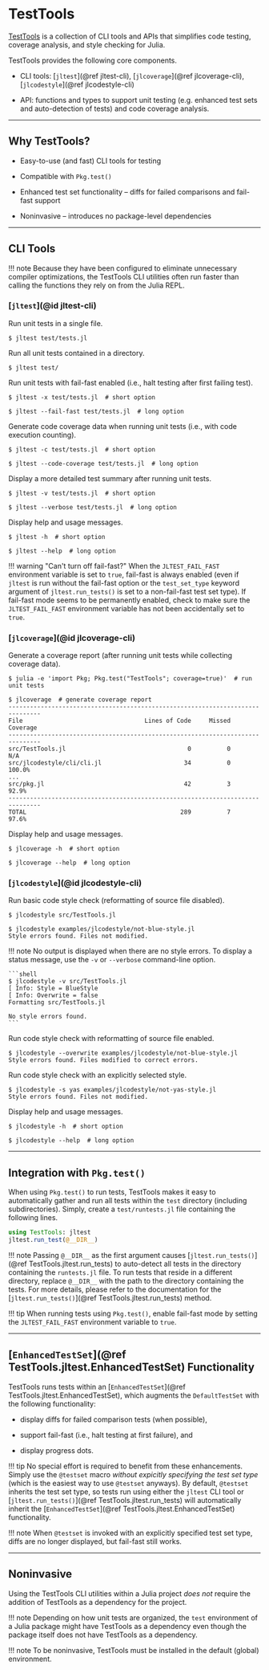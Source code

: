 # TestTools

[TestTools](https://github.com/velexi-research/TestTools.jl)
is a collection of CLI tools and APIs that simplifies code testing, coverage analysis, and
style checking for Julia.

TestTools provides the following core components.

* CLI tools: [`jltest`](@ref jltest-cli), [`jlcoverage`](@ref jlcoverage-cli),
  [`jlcodestyle`](@ref jlcodestyle-cli)

* API: functions and types to support unit testing (e.g. enhanced test sets and
  auto-detection of tests) and code coverage analysis.

--------------------------------------------------------------------------------------------

## Why TestTools?

* Easy-to-use (and fast) CLI tools for testing

* Compatible with `Pkg.test()`

* Enhanced test set functionality – diffs for failed comparisons and fail-fast support

* Noninvasive – introduces no package-level dependencies

--------------------------------------------------------------------------------------------

## CLI Tools

!!! note
    Because they have been configured to eliminate unnecessary compiler optimizations, the
    TestTools CLI utilities often run faster than calling the functions they rely on from
    the Julia REPL.

### [`jltest`](@id jltest-cli)

Run unit tests in a single file.

```shell
$ jltest test/tests.jl
```

Run all unit tests contained in a directory.

```shell
$ jltest test/
```

Run unit tests with fail-fast enabled (i.e., halt testing after first failing test).

```shell
$ jltest -x test/tests.jl  # short option

$ jltest --fail-fast test/tests.jl  # long option
```

Generate code coverage data when running unit tests (i.e., with code execution counting).

```shell
$ jltest -c test/tests.jl  # short option

$ jltest --code-coverage test/tests.jl  # long option
```

Display a more detailed test summary after running unit tests.

```shell
$ jltest -v test/tests.jl  # short option

$ jltest --verbose test/tests.jl  # long option
```

Display help and usage messages.

```shell
$ jltest -h  # short option

$ jltest --help  # long option
```

!!! warning "Can't turn off fail-fast?"
    When the `JLTEST_FAIL_FAST` environment variable is set to `true`, fail-fast is always
    enabled (even if `jltest` is run without the fail-fast option or the `test_set_type`
    keyword argument of `jltest.run_tests()` is set to a non-fail-fast test set type). If
    fail-fast mode seems to be permanently enabled, check to make sure the
    `JLTEST_FAIL_FAST` environment variable has not been accidentally set to `true`.

### [`jlcoverage`](@id jlcoverage-cli)

Generate a coverage report (after running unit tests while collecting coverage data).

```shell
$ julia -e 'import Pkg; Pkg.test("TestTools"; coverage=true)'  # run unit tests

$ jlcoverage  # generate coverage report
-------------------------------------------------------------------------------
File                                  Lines of Code     Missed   Coverage
-------------------------------------------------------------------------------
src/TestTools.jl                                  0          0        N/A
src/jlcodestyle/cli/cli.jl                       34          0     100.0%
...
src/pkg.jl                                       42          3      92.9%
-------------------------------------------------------------------------------
TOTAL                                           289          7      97.6%
```

Display help and usage messages.

```shell
$ jlcoverage -h  # short option

$ jlcoverage --help  # long option
```

### [`jlcodestyle`](@id jlcodestyle-cli)

Run basic code style check (reformatting of source file disabled).

```shell
$ jlcodestyle src/TestTools.jl

$ jlcodestyle examples/jlcodestyle/not-blue-style.jl
Style errors found. Files not modified.
```

!!! note
    No output is displayed when there are no style errors. To display a status message, use
    the `-v` or `--verbose` command-line option.

    ```shell
    $ jlcodestyle -v src/TestTools.jl
    [ Info: Style = BlueStyle
    [ Info: Overwrite = false
    Formatting src/TestTools.jl

    No style errors found.
    ```

Run code style check with reformatting of source file enabled.

```shell
$ jlcodestyle --overwrite examples/jlcodestyle/not-blue-style.jl
Style errors found. Files modified to correct errors.
```

Run code style check with an explicitly selected style.

```shell
$ jlcodestyle -s yas examples/jlcodestyle/not-yas-style.jl
Style errors found. Files not modified.
```

Display help and usage messages.

```shell
$ jlcodestyle -h  # short option

$ jlcodestyle --help  # long option
```

--------------------------------------------------------------------------------------------

## Integration with `Pkg.test()`

When using `Pkg.test()` to run tests, TestTools makes it easy to automatically gather and
run all tests within the `test` directory (including subdirectories). Simply, create a
`test/runtests.jl` file containing the following lines.

```julia
using TestTools: jltest
jltest.run_test(@__DIR__)
```

!!! note
    Passing `@__DIR__` as the first argument causes
    [`jltest.run_tests()`](@ref TestTools.jltest.run_tests) to auto-detect all tests in
    the directory containing the `runtests.jl` file. To run tests that reside in a
    different directory, replace `@__DIR__` with the path to the directory containing the
    tests. For more details, please refer to the documentation for the
    [`jltest.run_tests()`](@ref TestTools.jltest.run_tests) method.

!!! tip
    When running tests using `Pkg.test()`, enable fail-fast mode by setting the
    `JLTEST_FAIL_FAST` environment variable to `true`.

--------------------------------------------------------------------------------------------

## [`EnhancedTestSet`](@ref TestTools.jltest.EnhancedTestSet) Functionality

TestTools runs tests within an [`EnhancedTestSet`](@ref TestTools.jltest.EnhancedTestSet),
which augments the `DefaultTestSet` with the following functionality:

* display diffs for failed comparison tests (when possible),

* support fail-fast (i.e., halt testing at first failure), and

* display progress dots.

!!! tip
    No special effort is required to benefit from these enhancements. Simply use the
    `@testset` macro _without expicitly specifying the test set type_ (which is the easiest
    way to use `@testset` anyways). By default, `@testset` inherits the test set type, so
    tests run using either the `jltest` CLI tool or
    [`jltest.run_tests()`](@ref TestTools.jltest.run_tests) will automatically inherit the
    [`EnhancedTestSet`](@ref TestTools.jltest.EnhancedTestSet) functionality.

!!! note
    When `@testset` is invoked with an explicitly specified test set type, diffs are no
    longer displayed, but fail-fast still works.

--------------------------------------------------------------------------------------------

## Noninvasive

Using the TestTools CLI utilities within a Julia project _does not_ require the addition
of TestTools as a dependency for the project.

!!! note
    Depending on how unit tests are organized, the `test` environment of a Julia package
    might have TestTools as a dependency even though the package itself does not have
    TestTools as a dependency.

!!! note
    To be noninvasive, TestTools must be installed in the default (global) environment.
